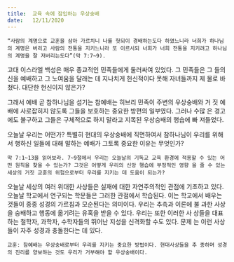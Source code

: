 ```yaml
---
title:  교육 속에 잠입하는 우상숭배
date:   12/11/2020
---
```


`“사람의 계명으로 교훈을 삼아 가르치니 나를 헛되이 경배하는도다 하였느니라 너희가 하나님 의 계명은 버리고 사람의 전통을 지키느니라 또 이르시되 너희가 너희 전통을 지키려고 하나님 의 계명을 잘 저버리는도다”(막 7:7~9).`

고대 이스라엘 백성은 매우 종교적인 민족들에게 둘러싸여 있었다. 그 민족들은 그 들의 신을 예배하고 그 노여움을 달래는 데 지나치게 헌신적이다 못해 자녀들까지 제 물로 바쳤다. 대단한 헌신이지 않은가?

그래서 예배 곧 참하나님을 섬기는 참예배는 히브리 민족이 주변의 우상숭배와 거 짓 예배에 사로잡히지 않도록 그들을 보호하는 중요한 방편의 일부였다. 그러나 수많 은 경고에도 불구하고 그들은 구체적으로 하지 말라고 지목된 우상숭배의 행습에 빠 져들었다.

오늘날 우리는 어떤가? 특별히 현대의 우상숭배에 직면하여서 참하나님이 우리를 위해서 행하신 일들에 대해 말하는 예배가 그토록 중요한 이유는 무엇인가?

`막 7:1~13을 읽어보라. 7~9절에서 우리는 오늘날의 기독교 교육 환경에 적용할 수 있는 어떤 원칙을 찾을 수 있는가? 그것은 어떻게 우리의 신앙 행습에 부정적인 영향 을 줄 수 있는 세상의 거짓 교훈의 위험으로부터 우리를 지키는 데 도움이 되는가?`

오늘날 세상의 여러 위대한 사상들은 실재에 대한 자연주의적인 관점에 기초하고 있다. 오늘날 학교에서 연구되는 학문들은 그러한 관점에서 학습된다. 이는 학교에서 배우는 것들이 종종 성경의 가르침과 모순된다는 의미이다. 우리는 추측과 이론에 불 과한 사상을 숭배하고 행동에 옮기려는 유혹을 받을 수 있다. 우리는 또한 이러한 사 상들을 대표하는 철학자, 과학자, 수학자들의 뛰어난 지성을 신격화할 수도 있다. 문제 는 이런 사상들이 자주 성경과 충돌한다는 데 있다.

`교훈: 참예배는 우상숭배로부터 우리를 지키는 중요한 방법이다. 현대사상들을 추 종하며 성경의 진리를 양보하는 것도 우리가 거부해야 할 우상숭배이다.`